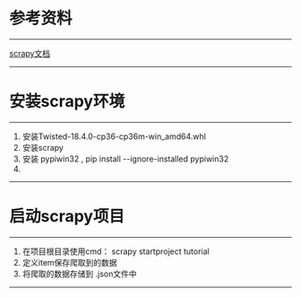 # 参考资料

---
[scrapy文档](https://doc.scrapy.org/en/latest/)

---

# 安装scrapy环境

---
1. 安装Twisted-18.4.0-cp36-cp36m-win_amd64.whl
2. 安装scrapy
3. 安装 pypiwin32 , pip install --ignore-installed pypiwin32 
4. 

---

# 启动scrapy项目

---
1. 在项目根目录使用cmd： scrapy startproject tutorial
2. 定义item保存爬取到的数据
3. 将爬取的数据存储到 .json文件中
---